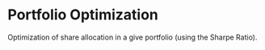 # Portfolio Optimization
Optimization of share allocation in a give portfolio (using the Sharpe Ratio).

